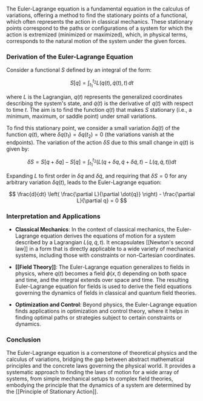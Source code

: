 The Euler-Lagrange equation is a fundamental equation in the calculus of variations, offering a method to find the stationary points of a functional, which often represents the action in classical mechanics. These stationary points correspond to the paths or configurations of a system for which the action is extremized (minimized or maximized), which, in physical terms, corresponds to the natural motion of the system under the given forces.

### Derivation of the Euler-Lagrange Equation

Consider a functional $S$ defined by an integral of the form:

$$
S[q] = \int_{t_1}^{t_2} L(q(t), \dot{q}(t), t) \, dt
$$

where $L$ is the Lagrangian, $q(t)$ represents the generalized coordinates describing the system's state, and $\dot{q}(t)$ is the derivative of $q(t)$ with respect to time $t$. The aim is to find the function $q(t)$ that makes $S$ stationary (i.e., a minimum, maximum, or saddle point) under small variations.

To find this stationary point, we consider a small variation $\delta q(t)$ of the function $q(t)$, where $\delta q(t_1) = \delta q(t_2) = 0$ (the variations vanish at the endpoints). The variation of the action $\delta S$ due to this small change in $q(t)$ is given by:

$$
\delta S = S[q + \delta q] - S[q] = \int_{t_1}^{t_2} \left( L(q + \delta q, \dot{q} + \delta \dot{q}, t) - L(q, \dot{q}, t) \right) dt
$$

Expanding $L$ to first order in $\delta q$ and $\delta \dot{q}$, and requiring that $\delta S = 0$ for any arbitrary variation $\delta q(t)$, leads to the Euler-Lagrange equation:

$$
\frac{d}{dt} \left( \frac{\partial L}{\partial \dot{q}} \right) - \frac{\partial L}{\partial q} = 0
$$

### Interpretation and Applications

- **Classical Mechanics**: In the context of classical mechanics, the Euler-Lagrange equation derives the equations of motion for a system described by a Lagrangian $L(q,\dot{q},t)$. It encapsulates [[Newton's second law]] in a form that is directly applicable to a wide variety of mechanical systems, including those with constraints or non-Cartesian coordinates.

- **[[Field Theory]]**: The Euler-Lagrange equation generalizes to fields in physics, where $q(t)$ becomes a field $\phi(x,t)$ depending on both space and time, and the integral extends over space and time. The resulting Euler-Lagrange equation for fields is used to derive the field equations governing the dynamics of fields in classical and quantum field theories.

- **Optimization and Control**: Beyond physics, the Euler-Lagrange equation finds applications in optimization and control theory, where it helps in finding optimal paths or strategies subject to certain constraints or dynamics.

### Conclusion

The Euler-Lagrange equation is a cornerstone of theoretical physics and the calculus of variations, bridging the gap between abstract mathematical principles and the concrete laws governing the physical world. It provides a systematic approach to finding the laws of motion for a wide array of systems, from simple mechanical setups to complex field theories, embodying the principle that the dynamics of a system are determined by the [[Principle of Stationary Action]].